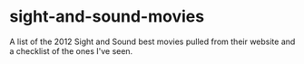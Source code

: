 # sight-and-sound-movies
A list of the 2012 Sight and Sound best movies pulled from their website and a checklist of the ones I've seen.
